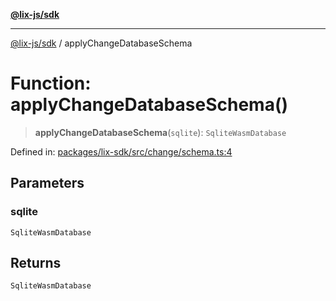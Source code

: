 [**@lix-js/sdk**](../README.md)

***

[@lix-js/sdk](../README.md) / applyChangeDatabaseSchema

# Function: applyChangeDatabaseSchema()

> **applyChangeDatabaseSchema**(`sqlite`): `SqliteWasmDatabase`

Defined in: [packages/lix-sdk/src/change/schema.ts:4](https://github.com/opral/monorepo/blob/e7cabbd11b2cf40d5b5e9666e006c5433c18e5da/packages/lix-sdk/src/change/schema.ts#L4)

## Parameters

### sqlite

`SqliteWasmDatabase`

## Returns

`SqliteWasmDatabase`
